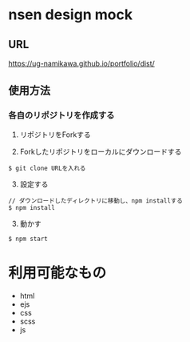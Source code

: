 # nsen design mock

## URL
https://ug-namikawa.github.io/portfolio/dist/

## 使用方法

### 各自のリポジトリを作成する

1. リポジトリをForkする

2. Forkしたリポジトリをローカルにダウンロードする

  ```Shell
  $ git clone URLを入れる
  ```

3. 設定する

  ```Shell
  // ダウンロードしたディレクトリに移動し、npm installする
  $ npm install
  ```

3. 動かす

  ```Shell
  $ npm start
  ```


# 利用可能なもの

- html
- ejs
- css
- scss
- js
